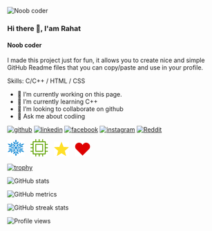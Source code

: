 ![Noob coder](https://video.fdac138-1.fna.fbcdn.net/v/t1.6435-1/128616191_1092653611247904_4663976196987137136_n.jpg?stp=dst-jpg_p240x240&_nc_cat=108&ccb=1-7&_nc_sid=7206a8&_nc_ohc=3QRdyWEUo5oAX_LPhp0&_nc_ht=video.fdac138-1.fna&oh=00_AT_74DIdwfmyaUWFPsMor8efT7XmXFU2E6wg31XCMsnZgQ&oe=62DA022D)

### Hi there 👋, I'am Rahat
#### Noob coder

I made this project just for fun, it allows you to create nice and simple GitHub Readme files that you can copy/paste and use in your profile.

Skills: C/C++ / HTML / CSS

- 🔭 I’m currently working on this page. 
- 🌱 I’m currently learning C++ 
- 👯 I’m looking to collaborate on github 
- 💬 Ask me about codiing 


[<img src='https://cdn.jsdelivr.net/npm/simple-icons@3.0.1/icons/github.svg' alt='github' height='40'>](https://github.com/Rahat56)  [<img src='https://cdn.jsdelivr.net/npm/simple-icons@3.0.1/icons/linkedin.svg' alt='linkedin' height='40'>](https://www.linkedin.com/in/rahat/)  [<img src='https://cdn.jsdelivr.net/npm/simple-icons@3.0.1/icons/facebook.svg' alt='facebook' height='40'>](https://www.facebook.com/Fahim)  [<img src='https://cdn.jsdelivr.net/npm/simple-icons@3.0.1/icons/instagram.svg' alt='instagram' height='40'>](https://www.instagram.com/rahat/)  [<img src='https://cdn.jsdelivr.net/npm/simple-icons@3.0.1/icons/reddit.svg' alt='Reddit' height='40'>](https://www.reddit.com/user/rahat)  

<a href='https://archiveprogram.github.com/'><img src='https://raw.githubusercontent.com/acervenky/animated-github-badges/master/assets/acbadge.gif' width='40' height='40'></a> <a href='https://docs.github.com/en/developers'><img src='https://raw.githubusercontent.com/acervenky/animated-github-badges/master/assets/devbadge.gif' width='40' height='40'></a> <a href='https://stars.github.com/'><img src='https://raw.githubusercontent.com/acervenky/animated-github-badges/master/assets/starbadge.gif' width='35' height='35'></a> <a href='https://docs.github.com/en/github/supporting-the-open-source-community-with-github-sponsors'><img src='https://raw.githubusercontent.com/acervenky/animated-github-badges/master/assets/sponsorbadge.gif' width='35' height='35'></a> 

[![trophy](https://github-profile-trophy.vercel.app/?username=Rahat56)](https://github.com/ryo-ma/github-profile-trophy)

![GitHub stats](https://github-readme-stats.vercel.app/api?username=Rahat56&show_icons=true)  

![GitHub metrics](https://metrics.lecoq.io/Rahat56)  

![GitHub streak stats](https://github-readme-streak-stats.herokuapp.com/?user=Rahat56)  

![Profile views](https://gpvc.arturio.dev/Rahat56)  
